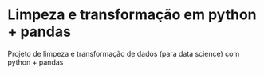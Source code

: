 # Limpeza e transformação em python + pandas
Projeto de limpeza e transformação de dados (para data science) com python + pandas
